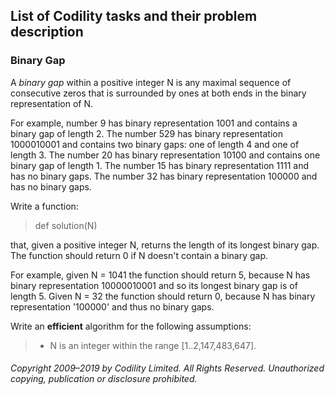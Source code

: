 ## List of Codility tasks and their problem description

### Binary Gap

A  _binary gap_  within a positive integer N is any maximal sequence of consecutive zeros that is surrounded by ones at both ends in the binary representation of N.

For example, number 9 has binary representation  1001  and contains a binary gap of length 2. The number 529 has binary representation  1000010001  and contains two binary gaps: one of length 4 and one of length 3. The number 20 has binary representation  10100  and contains one binary gap of length 1. The number 15 has binary representation  1111  and has no binary gaps. The number 32 has binary representation  100000  and has no binary gaps.

Write a function:

> def solution(N)

that, given a positive integer N, returns the length of its longest binary gap. The function should return 0 if N doesn't contain a binary gap.

For example, given N = 1041 the function should return 5, because N has binary representation  10000010001  and so its longest binary gap is of length 5. Given N = 32 the function should return 0, because N has binary representation '100000' and thus no binary gaps.

Write an  ****efficient****  algorithm for the following assumptions:

> -   N is an integer within the range [1..2,147,483,647].

###### Copyright 2009–2019 by Codility Limited. All Rights Reserved. Unauthorized copying, publication or disclosure prohibited.
